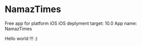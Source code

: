 # NamazTimes
Free app for platform iOS
iOS deplyment target: 10.0
App name: NamazTimes

Hello world !!!
  :)
